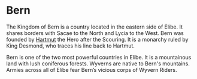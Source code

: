 # Bern

The Kingdom of Bern is a country located in the eastern side of Elibe.
It shares borders with Sacae to the North and Lycia to the West.
Bern was founded by [Hartmut](../gods/Hartmut.md) the Hero after the Scouring.
It is a monarchy ruled by King Desmond, who traces his line back to Hartmut.

Bern is one of the two most powerful countries in Elibe.
It is a mountainous land with lush coniferous forests.
Wyverns are native to Bern's mountains.
Armies across all of Elibe fear Bern’s vicious corps of Wyvern Riders.
